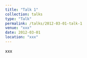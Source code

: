 ```yaml
---
title: "Talk 1"
collection: talks
type: "Talk"
permalink: /talks/2012-03-01-talk-1
venue: "xxx"
date: 2012-03-01
location: "xxx"
---
```


xxx
